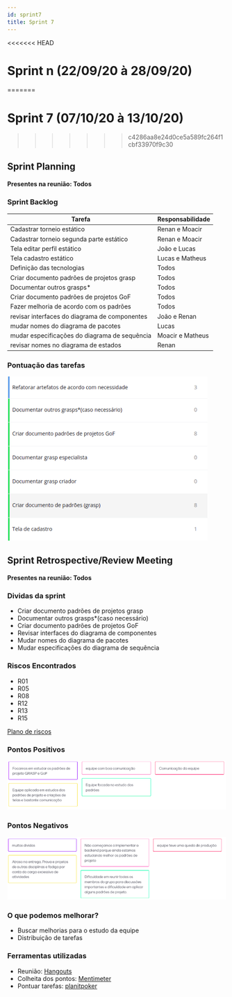 ```yaml
---
id: sprint7
title: Sprint 7
---
```


<<<<<<< HEAD
# Sprint n  (22/09/20 à 28/09/20)

=======
# Sprint 7  (07/10/20 à 13/10/20)
>>>>>>> c4286aa8e24d0ce5a589fc264f1cbf33970f9c30


## Sprint Planning

#### Presentes na reunião: Todos

###  Sprint Backlog

|Tarefa| Responsabilidade|
|---|----|
|Cadastrar torneio estático |Renan e  Moacir| 
|Cadastrar torneio segunda parte estático |Renan e  Moacir| 
|Tela editar perfil estático |João e Lucas|
|Tela cadastro estático |Lucas e Matheus|
|Definição das tecnologias|Todos|
Criar documento padrões de projetos grasp |Todos|
Documentar outros grasps*|Todos|
Criar documento padrões de projetos GoF |Todos|
Fazer melhoria de acordo com os padrões  |Todos| 
|revisar interfaces do diagrama de componentes |João e Renan| 
|mudar nomes do diagrama de pacotes |Lucas| 
|mudar especificações do diagrama de sequência |Moacir e Matheus| 
|revisar nomes no diagrama de estados |Renan| 





### Pontuação das tarefas

![pontos](../assets/Sprints/S7-pontos.png)


## Sprint Retrospective/Review Meeting

#### Presentes na reunião: Todos

### Dividas da sprint
- Criar documento padrões de projetos grasp 
- Documentar outros grasps*(caso necessário)
- Criar documento padrões de projetos GoF 
- Revisar interfaces do diagrama de componentes 
- Mudar nomes do diagrama de pacotes 
- Mudar especificações do diagrama de sequência 



### Riscos Encontrados
- R01
- R05
- R08
- R12
- R13
- R15



[Plano de riscos](https://github.com/UnBArqDsw/2020.1_G7_TCM/blob/master/docs/base/plano_de_gerencia_de_risco.md)

### Pontos Positivos

![pontos positivos](../assets/Sprints/S7-positivos.png)

### Pontos Negativos

![pontos negativos](../assets/Sprints/S7-negativos.png)

### O que podemos melhorar?
- Buscar melhorias para o estudo da equipe
- Distribuição de tarefas




### Ferramentas utilizadas

- Reunião: [Hangouts](https://hangouts.google.com/)
- Colheita dos pontos: [Mentimeter](https://www.mentimeter.com/) 
- Pontuar tarefas: [planitpoker](https://www.planitpoker.com/)
